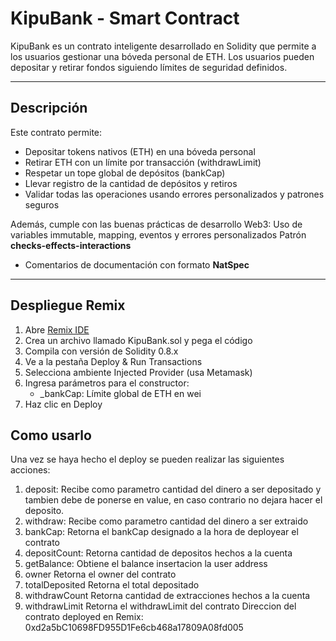 # KipuBank - Smart Contract

KipuBank es un contrato inteligente desarrollado en Solidity que permite a los usuarios gestionar una bóveda personal de ETH. Los usuarios pueden depositar y retirar fondos siguiendo límites de seguridad definidos.

---

## Descripción

Este contrato permite:

- Depositar tokens nativos (ETH) en una bóveda personal
- Retirar ETH con un límite por transacción (withdrawLimit)
- Respetar un tope global de depósitos (bankCap)
- Llevar registro de la cantidad de depósitos y retiros
- Validar todas las operaciones usando errores personalizados y patrones seguros

Además, cumple con las buenas prácticas de desarrollo Web3:
Uso de variables immutable, mapping, eventos y errores personalizados
Patrón **checks-effects-interactions**
- Comentarios de documentación con formato **NatSpec**

---

## Despliegue Remix

1. Abre [Remix IDE](https://remix.ethereum.org/)
2. Crea un archivo llamado KipuBank.sol y pega el código
3. Compila con versión de Solidity 0.8.x
4. Ve a la pestaña Deploy & Run Transactions
5. Selecciona ambiente Injected Provider (usa Metamask)
6. Ingresa parámetros para el constructor:
   - _bankCap: Límite global de ETH en wei
7. Haz clic en Deploy

## Como usarlo
Una vez se haya hecho el deploy se pueden realizar las siguientes acciones:
1. deposit:
   Recibe como parametro cantidad del dinero a ser depositado y tambien debe de ponerse en value, en caso contrario
   no dejara hacer el deposito.
2. withdraw:
   Recibe como parametro cantidad del dinero a ser extraido
3. bankCap:
   Retorna el bankCap designado a la hora de deployear el contrato
4. depositCount:
   Retorna cantidad de depositos hechos a la cuenta
5. getBalance:
   Obtiene el balance insertacion la user address
6. owner
   Retorna el owner del contrato
7. totalDeposited
   Retorna el total depositado 
8. withdrawCount
   Retorna cantidad de extracciones hechos a la cuenta
9. withdrawLimit
   Retorna el withdrawLimit del contrato
Direccion del contrato deployed en Remix: 0xd2a5bC10698FD955D1Fe6cb468a17809A08fd005
